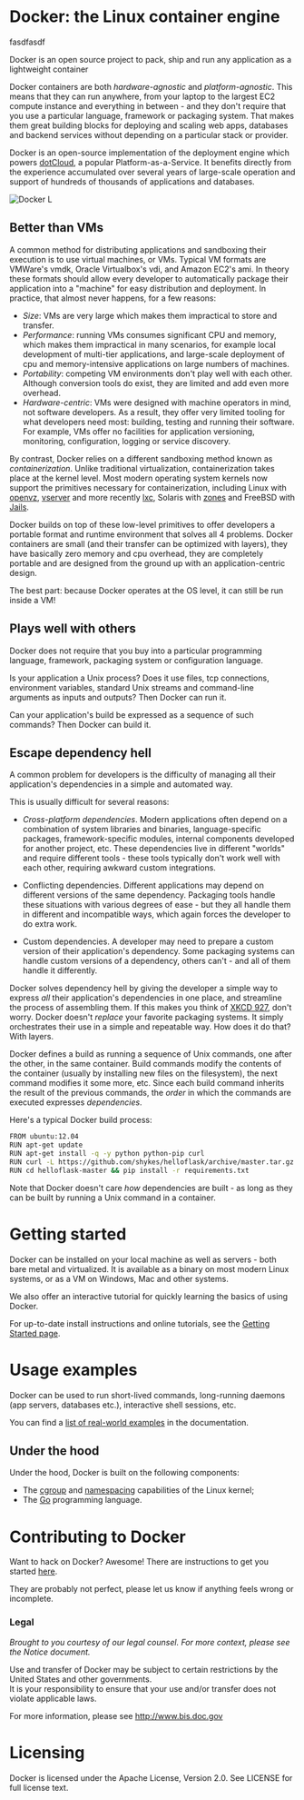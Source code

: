 Docker: the Linux container engine
==================================


fasdfasdf

Docker is an open source project to pack, ship and run any application
as a lightweight container

Docker containers are both *hardware-agnostic* and *platform-agnostic*.
This means that they can run anywhere, from your laptop to the largest
EC2 compute instance and everything in between - and they don't require
that you use a particular language, framework or packaging system. That
makes them great building blocks for deploying and scaling web apps,
databases and backend services without depending on a particular stack
or provider.

Docker is an open-source implementation of the deployment engine which
powers [dotCloud](http://dotcloud.com), a popular Platform-as-a-Service.
It benefits directly from the experience accumulated over several years
of large-scale operation and support of hundreds of thousands of
applications and databases.

![Docker L](docs/theme/mkdocs/img/logo_compressed.png "Docker")

## Better than VMs

A common method for distributing applications and sandboxing their
execution is to use virtual machines, or VMs. Typical VM formats are
VMWare's vmdk, Oracle Virtualbox's vdi, and Amazon EC2's ami. In theory
these formats should allow every developer to automatically package
their application into a "machine" for easy distribution and deployment.
In practice, that almost never happens, for a few reasons:

  * *Size*: VMs are very large which makes them impractical to store
     and transfer.
  * *Performance*: running VMs consumes significant CPU and memory,
    which makes them impractical in many scenarios, for example local
    development of multi-tier applications, and large-scale deployment
    of cpu and memory-intensive applications on large numbers of
    machines.
  * *Portability*: competing VM environments don't play well with each
     other. Although conversion tools do exist, they are limited and
     add even more overhead.
  * *Hardware-centric*: VMs were designed with machine operators in
    mind, not software developers. As a result, they offer very
    limited tooling for what developers need most: building, testing
    and running their software. For example, VMs offer no facilities
    for application versioning, monitoring, configuration, logging or
    service discovery.

By contrast, Docker relies on a different sandboxing method known as
*containerization*. Unlike traditional virtualization, containerization
takes place at the kernel level. Most modern operating system kernels
now support the primitives necessary for containerization, including
Linux with [openvz](http://openvz.org),
[vserver](http://linux-vserver.org) and more recently
[lxc](http://lxc.sourceforge.net), Solaris with
[zones](http://docs.oracle.com/cd/E26502_01/html/E29024/preface-1.html#scrolltoc)
and FreeBSD with
[Jails](http://www.freebsd.org/doc/handbook/jails.html).

Docker builds on top of these low-level primitives to offer developers a
portable format and runtime environment that solves all 4 problems.
Docker containers are small (and their transfer can be optimized with
layers), they have basically zero memory and cpu overhead, they are
completely portable and are designed from the ground up with an
application-centric design.

The best part: because Docker operates at the OS level, it can still be
run inside a VM!

## Plays well with others

Docker does not require that you buy into a particular programming
language, framework, packaging system or configuration language.

Is your application a Unix process? Does it use files, tcp connections,
environment variables, standard Unix streams and command-line arguments
as inputs and outputs? Then Docker can run it.

Can your application's build be expressed as a sequence of such
commands? Then Docker can build it.

## Escape dependency hell

A common problem for developers is the difficulty of managing all
their application's dependencies in a simple and automated way.

This is usually difficult for several reasons:

  * *Cross-platform dependencies*. Modern applications often depend on
    a combination of system libraries and binaries, language-specific
    packages, framework-specific modules, internal components
    developed for another project, etc. These dependencies live in
    different "worlds" and require different tools - these tools
    typically don't work well with each other, requiring awkward
    custom integrations.

  * Conflicting dependencies. Different applications may depend on
    different versions of the same dependency. Packaging tools handle
    these situations with various degrees of ease - but they all
    handle them in different and incompatible ways, which again forces
    the developer to do extra work.
  
  * Custom dependencies. A developer may need to prepare a custom
    version of their application's dependency. Some packaging systems
    can handle custom versions of a dependency, others can't - and all
    of them handle it differently.


Docker solves dependency hell by giving the developer a simple way to
express *all* their application's dependencies in one place, and
streamline the process of assembling them. If this makes you think of
[XKCD 927](http://xkcd.com/927/), don't worry. Docker doesn't
*replace* your favorite packaging systems. It simply orchestrates
their use in a simple and repeatable way. How does it do that? With
layers.

Docker defines a build as running a sequence of Unix commands, one
after the other, in the same container. Build commands modify the
contents of the container (usually by installing new files on the
filesystem), the next command modifies it some more, etc. Since each
build command inherits the result of the previous commands, the
*order* in which the commands are executed expresses *dependencies*.

Here's a typical Docker build process:

```bash
FROM ubuntu:12.04
RUN apt-get update
RUN apt-get install -q -y python python-pip curl
RUN curl -L https://github.com/shykes/helloflask/archive/master.tar.gz | tar -xzv
RUN cd helloflask-master && pip install -r requirements.txt
```

Note that Docker doesn't care *how* dependencies are built - as long
as they can be built by running a Unix command in a container.


Getting started
===============

Docker can be installed on your local machine as well as servers - both
bare metal and virtualized.  It is available as a binary on most modern
Linux systems, or as a VM on Windows, Mac and other systems.

We also offer an interactive tutorial for quickly learning the basics of
using Docker.

For up-to-date install instructions and online tutorials, see the
[Getting Started page](http://www.docker.io/gettingstarted/).

Usage examples
==============

Docker can be used to run short-lived commands, long-running daemons
(app servers, databases etc.), interactive shell sessions, etc.

You can find a [list of real-world
examples](http://docs.docker.io/en/latest/examples/) in the
documentation.

Under the hood
--------------

Under the hood, Docker is built on the following components:

* The
  [cgroup](http://blog.dotcloud.com/kernel-secrets-from-the-paas-garage-part-24-c)
  and
  [namespacing](http://blog.dotcloud.com/under-the-hood-linux-kernels-on-dotcloud-part)
  capabilities of the Linux kernel;
* The [Go](http://golang.org) programming language.

Contributing to Docker
======================

Want to hack on Docker? Awesome! There are instructions to get you
started [here](CONTRIBUTING.md).

They are probably not perfect, please let us know if anything feels
wrong or incomplete.

### Legal

*Brought to you courtesy of our legal counsel. For more context,
please see the Notice document.*

Use and transfer of Docker may be subject to certain restrictions by the
United States and other governments.  
It is your responsibility to ensure that your use and/or transfer does not
violate applicable laws. 

For more information, please see http://www.bis.doc.gov


Licensing
=========
Docker is licensed under the Apache License, Version 2.0. See LICENSE for full license text.


